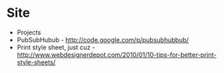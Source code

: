 # Site #

* Projects
* PubSubHubub - http://code.google.com/p/pubsubhubbub/
* Print style sheet, just cuz - http://www.webdesignerdepot.com/2010/01/10-tips-for-better-print-style-sheets/